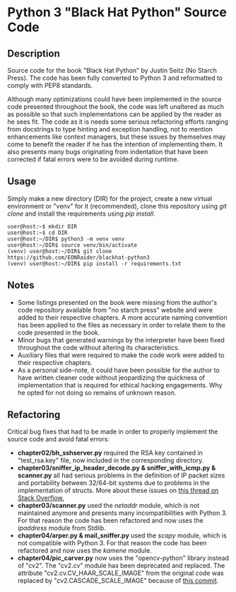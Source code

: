 # Python 3 "Black Hat Python" Source Code

## Description
Source code for the book "Black Hat Python" by Justin Seitz (No Starch Press). The code has been fully converted to Python 3 and reformatted to comply with PEP8 standards.

Although many optimizations could have been implemented in the source code
 presented
throughout the book, the code was left unaltered as much as possible so that
such implementations can be applied by the reader as he sees fit. The code as
it is needs some serious refactoring efforts ranging from docstrings to type
hinting and exception handling, not to mention enhancements like context
 managers, but these issues by themselves may come to benefit the reader if 
 he has the intention of implementing them. It also presents many bugs
 originating from indentation that have been corrected if fatal errors were 
 to be avoided during runtime.

## Usage
Simply make a new directory (DIR) for the project, create a new
 virtual environment or "venv" for it (recommended), clone this repository
  using *git clone* and install the requirements using *pip install*.

```
user@host:~$ mkdir DIR
user@host:~$ cd DIR
user@host:~/DIR$ python3 -m venv venv
user@host:~/DIR$ source venv/bin/activate
(venv) user@host:~/DIR$ git clone https://github.com/EONRaider/blackhat-python3
(venv) user@host:~/DIR$ pip install -r requirements.txt
```

## Notes
- Some listings presented on the book were missing from the author's code
 repository available from "no starch press" website and were
added to their respective chapters. A more accurate naming convention has
been applied to the files as necessary in order to relate them to the code
presented in the book.
- Minor bugs that generated warnings by the interpreter have been fixed
 throughout the code without altering its characteristics.
- Auxiliary files that were required to make the code work were added to their 
respective chapters.
- As a personal side-note, it could have been possible for the author
 to have written cleaner code without jeopardizing the quickness of
  implementation that is required for ethical hacking engagements. Why he
   opted for not doing so remains of unknown reason.

## Refactoring

Critical bug fixes that had to be made in order to properly implement the
 source code and avoid fatal errors:
- **chapter02/bh_sshserver.py** required the RSA key contained in "test_rsa.key" file, 
now included in the corresponding directory.
- **chapter03/sniffer_ip_header_decode.py & sniffer_with_icmp.py & scanner.py** all had serious
 problems in the definition of IP packet sizes and portability between 32/64-bit 
 systems due to problems in the implementation of structs. More about these 
 issues on [this thread on Stack Overflow.](https://stackoverflow.com/questions/29306747/python-sniffing-from-black-hat-python-book#29307402)
- **chapter03/scanner.py** used the *netaddr* module, which is not
 maintained anymore and presents many incompatibilities with Python 3. 
 For that reason the code has been refactored and now uses the *ipaddress*
  module from Stdlib.
- **chapter04/arper.py & mail_sniffer.py** used the *scapy* module, which is
 not compatible with Python 3. For that reason the code has been refactored and 
 now uses the *kamene* module.
- **chapter04/pic_carver.py** now uses the "opencv-python" library instead of
"cv2". The "cv2.cv" module has been deprecated and replaced. The attribute
"cv2.cv.CV_HAAR_SCALE_IMAGE" from the original code was replaced by 
"cv2.CASCADE_SCALE_IMAGE" because of [this commit](https://github.com/ragulin/face-recognition-server/commit/7b9773be352cbcd8a3aff50c7371f8aaf737bc5c).
